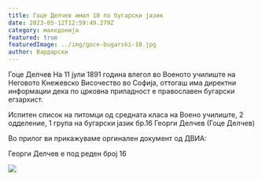 ```yaml
---
title: Гоце Делчев имал 10 по бугарски јазик
date: 2023-05-12T12:59:49.279Z
category: македонија
featured: true
featuredImage: ../img/goce-bugarski-10.jpg
author: Вардарски
---
```

Гоце Делчев На 11 јули 1891 година влегол во Военото училиште на Неговото Кнежевско Височество во Софија, оттогаш има директни информации дека по црковна припадност е православен бугарски егзархист. 

Испитен список на питомци од средната класа на Воено училиште, 2 одделение, 1 група на бугарски јазик
бр.16 Георги Делчев (Гоце Делчев)

Во прилог ви прикажуваме оргинален документ од ДВИА:

Георги Делчев е под реден број 16



![](../img/344288481_1008178070130174_1988927403297729236_n.png)